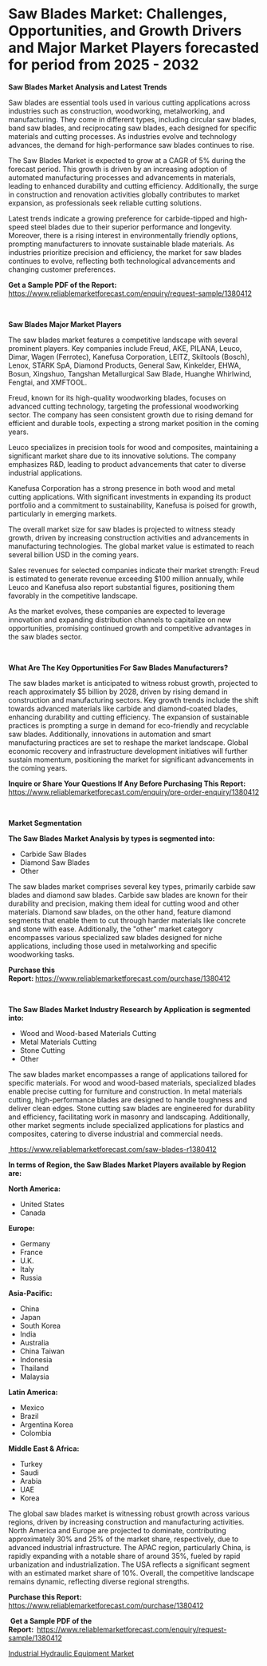 <p><h1>Saw Blades Market: Challenges, Opportunities, and Growth Drivers and Major Market Players forecasted for period from 2025 - 2032</h1></p><p><strong>Saw Blades Market Analysis and Latest Trends</strong></p>
<p><p>Saw blades are essential tools used in various cutting applications across industries such as construction, woodworking, metalworking, and manufacturing. They come in different types, including circular saw blades, band saw blades, and reciprocating saw blades, each designed for specific materials and cutting processes. As industries evolve and technology advances, the demand for high-performance saw blades continues to rise.</p><p>The Saw Blades Market is expected to grow at a CAGR of 5% during the forecast period. This growth is driven by an increasing adoption of automated manufacturing processes and advancements in materials, leading to enhanced durability and cutting efficiency. Additionally, the surge in construction and renovation activities globally contributes to market expansion, as professionals seek reliable cutting solutions.</p><p>Latest trends indicate a growing preference for carbide-tipped and high-speed steel blades due to their superior performance and longevity. Moreover, there is a rising interest in environmentally friendly options, prompting manufacturers to innovate sustainable blade materials. As industries prioritize precision and efficiency, the market for saw blades continues to evolve, reflecting both technological advancements and changing customer preferences.</p></p>
<p><strong>Get a Sample PDF of the Report:&nbsp;</strong> <a href="https://www.reliablemarketforecast.com/enquiry/request-sample/1380412?utm_campaign=1169&utm_medium=2&utm_source=Github&utm_content=ia&utm_term=23022025&utm_id=saw-blades">https://www.reliablemarketforecast.com/enquiry/request-sample/1380412</a></p>
<p>&nbsp;</p>
<p><strong>Saw Blades Major Market Players</strong></p>
<p><p>The saw blades market features a competitive landscape with several prominent players. Key companies include Freud, AKE, PILANA, Leuco, Dimar, Wagen (Ferrotec), Kanefusa Corporation, LEITZ, Skiltools (Bosch), Lenox, STARK SpA, Diamond Products, General Saw, Kinkelder, EHWA, Bosun, Xingshuo, Tangshan Metallurgical Saw Blade, Huanghe Whirlwind, Fengtai, and XMFTOOL.</p><p>Freud, known for its high-quality woodworking blades, focuses on advanced cutting technology, targeting the professional woodworking sector. The company has seen consistent growth due to rising demand for efficient and durable tools, expecting a strong market position in the coming years.</p><p>Leuco specializes in precision tools for wood and composites, maintaining a significant market share due to its innovative solutions. The company emphasizes R&D, leading to product advancements that cater to diverse industrial applications.</p><p>Kanefusa Corporation has a strong presence in both wood and metal cutting applications. With significant investments in expanding its product portfolio and a commitment to sustainability, Kanefusa is poised for growth, particularly in emerging markets.</p><p>The overall market size for saw blades is projected to witness steady growth, driven by increasing construction activities and advancements in manufacturing technologies. The global market value is estimated to reach several billion USD in the coming years.</p><p>Sales revenues for selected companies indicate their market strength: Freud is estimated to generate revenue exceeding $100 million annually, while Leuco and Kanefusa also report substantial figures, positioning them favorably in the competitive landscape.</p><p>As the market evolves, these companies are expected to leverage innovation and expanding distribution channels to capitalize on new opportunities, promising continued growth and competitive advantages in the saw blades sector.</p></p>
<p>&nbsp;</p>
<p><strong>What Are The Key Opportunities For Saw Blades Manufacturers?</strong></p>
<p><p>The saw blades market is anticipated to witness robust growth, projected to reach approximately $5 billion by 2028, driven by rising demand in construction and manufacturing sectors. Key growth trends include the shift towards advanced materials like carbide and diamond-coated blades, enhancing durability and cutting efficiency. The expansion of sustainable practices is prompting a surge in demand for eco-friendly and recyclable saw blades. Additionally, innovations in automation and smart manufacturing practices are set to reshape the market landscape. Global economic recovery and infrastructure development initiatives will further sustain momentum, positioning the market for significant advancements in the coming years.</p></p>
<p><strong>Inquire or Share Your Questions If Any Before Purchasing This Report:</strong> <a href="https://www.reliablemarketforecast.com/enquiry/pre-order-enquiry/1380412?utm_campaign=1169&utm_medium=2&utm_source=Github&utm_content=ia&utm_term=23022025&utm_id=saw-blades">https://www.reliablemarketforecast.com/enquiry/pre-order-enquiry/1380412</a></p>
<p>&nbsp;</p>
<p><strong>Market Segmentation</strong></p>
<p><strong>The Saw Blades Market Analysis by types is segmented into:</strong></p>
<p><ul><li>Carbide Saw Blades</li><li>Diamond Saw Blades</li><li>Other</li></ul></p>
<p><p>The saw blades market comprises several key types, primarily carbide saw blades and diamond saw blades. Carbide saw blades are known for their durability and precision, making them ideal for cutting wood and other materials. Diamond saw blades, on the other hand, feature diamond segments that enable them to cut through harder materials like concrete and stone with ease. Additionally, the "other" market category encompasses various specialized saw blades designed for niche applications, including those used in metalworking and specific woodworking tasks.</p></p>
<p><strong>Purchase this Report:&nbsp;</strong><a href="https://www.reliablemarketforecast.com/purchase/1380412?utm_campaign=1169&utm_medium=2&utm_source=Github&utm_content=ia&utm_term=23022025&utm_id=saw-blades">https://www.reliablemarketforecast.com/purchase/1380412</a></p>
<p>&nbsp;</p>
<p><strong>The Saw Blades Market Industry Research by Application is segmented into:</strong></p>
<p><ul><li>Wood and Wood-based Materials Cutting</li><li>Metal Materials Cutting</li><li>Stone Cutting</li><li>Other</li></ul></p>
<p><p>The saw blades market encompasses a range of applications tailored for specific materials. For wood and wood-based materials, specialized blades enable precise cutting for furniture and construction. In metal materials cutting, high-performance blades are designed to handle toughness and deliver clean edges. Stone cutting saw blades are engineered for durability and efficiency, facilitating work in masonry and landscaping. Additionally, other market segments include specialized applications for plastics and composites, catering to diverse industrial and commercial needs.</p></p>
<p><a href="https://www.reliablemarketforecast.com/saw-blades-r1380412?utm_campaign=1169&utm_medium=2&utm_source=Github&utm_content=ia&utm_term=23022025&utm_id=saw-blades">&nbsp;https://www.reliablemarketforecast.com/saw-blades-r1380412</a></p>
<p><strong>In terms of Region, the Saw Blades Market Players available by Region are:</strong></p>
<p>
    <p> <strong> North America: </strong>
        <ul>
            <li>United States</li>
            <li>Canada</li>
        </ul>
        </p> 
    <p> <strong> Europe: </strong>
        <ul>
            <li>Germany</li>
            <li>France</li>
            <li>U.K.</li>
            <li>Italy</li>
            <li>Russia</li>
        </ul>
        </p> 
    <p> <strong> Asia-Pacific: </strong>
        <ul>
            <li>China</li>
            <li>Japan</li>
            <li>South Korea</li>
            <li>India</li>
            <li>Australia</li>
            <li>China Taiwan</li>
            <li>Indonesia</li>
            <li>Thailand</li>
            <li>Malaysia</li>
        </ul>
        </p> 
    <p> <strong> Latin America: </strong>
        <ul>
            <li>Mexico</li>
            <li>Brazil</li>
            <li>Argentina Korea</li>
            <li>Colombia</li>
        </ul>
        </p> 
    <p> <strong> Middle East & Africa: </strong>
        <ul>
            <li>Turkey</li>
            <li>Saudi</li>
            <li>Arabia</li>
            <li>UAE</li>
            <li>Korea</li>
        </ul>
    </p>
    </p>
<p><p>The global saw blades market is witnessing robust growth across various regions, driven by increasing construction and manufacturing activities. North America and Europe are projected to dominate, contributing approximately 30% and 25% of the market share, respectively, due to advanced industrial infrastructure. The APAC region, particularly China, is rapidly expanding with a notable share of around 35%, fueled by rapid urbanization and industrialization. The USA reflects a significant segment with an estimated market share of 10%. Overall, the competitive landscape remains dynamic, reflecting diverse regional strengths.</p></p>
<p><strong>Purchase this Report: </strong><a href="https://www.reliablemarketforecast.com/purchase/1380412?utm_campaign=1169&utm_medium=2&utm_source=Github&utm_content=ia&utm_term=23022025&utm_id=saw-blades">https://www.reliablemarketforecast.com/purchase/1380412</a></p>
<p>&nbsp;<strong>Get a Sample PDF of the Report:&nbsp;&nbsp;</strong><a href="https://www.reliablemarketforecast.com/enquiry/request-sample/1380412?utm_campaign=1169&utm_medium=2&utm_source=Github&utm_content=ia&utm_term=23022025&utm_id=saw-blades">https://www.reliablemarketforecast.com/enquiry/request-sample/1380412</a></p>
<p><strong></strong></p>
<p><p><a href="https://github.com/pizolina/Market-Research-Report-List-7/blob/main/industrial-hydraulic-equipment-market.md?utm_campaign=1169&utm_medium=2&utm_source=Github&utm_content=ia&utm_term=23022025&utm_id=saw-blades">Industrial Hydraulic Equipment Market</a></p></p>